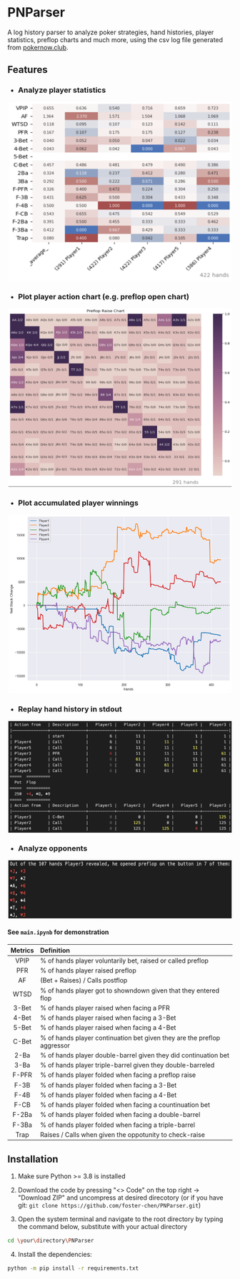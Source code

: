 # PNParser

A log history parser to analyze poker strategies, hand histories, player statistics, preflop charts and much more, using the csv log file generated from [pokernow.club](https://pokernow.club/).

## Features

- ### Analyze player statistics
<p align="center">
  <img src="resources/player_statistics.png" alt= “” width=500 height=400>
</p>

- ### Plot player action chart (e.g. preflop open chart)
<p align="center">
  <img src="resources/opening_hands_chart.png" alt= “” width=500 height=400>
</p>

- ### Plot accumulated player winnings
<p align="center">
  <img src="resources/accumulated_winnings.png" alt= “” width=500 height=400>
</p>

- ### Replay hand history in stdout
<p align="center">
  <img src="resources/hand_history.png" alt= “” width=500 height=250>
</p>

- ### Analyze opponents
<p align="center">
  <img src="resources/analyze_opponents.png" alt= “” width=500 height=130>
</p>

#### See `main.ipynb` for demonstration

| **Metrics** | **Definition** |
| :--: | :-- |
| VPIP | % of hands player voluntarily bet, raised or called preflop |
| PFR | % of hands player raised preflop |
| AF | (Bet + Raises) / Calls postflop |
| WTSD | % of hands player got to showndown given that they entered flop |
| 3-Bet | % of hands player raised when facing a PFR |
| 4-Bet | % of hands player raised when facing a 3-Bet |
| 5-Bet | % of hands player raised when facing a 4-Bet |
| C-Bet | % of hands player continuation bet given they are the preflop aggressor |
| 2-Ba | % of hands player double-barrel given they did continuation bet |
| 3-Ba | % of hands player triple-barrel given they double-barreled |
| F-PFR | % of hands player folded when facing a preflop raise |
| F-3B | % of hands player folded when facing a 3-Bet |
| F-4B | % of hands player folded when facing a 4-Bet |
| F-CB | % of hands player folded when facing a countinuation bet |
| F-2Ba| % of hands player folded when facing a double-barrel |
| F-3Ba | % of hands player folded when facing a triple-barrel |
| Trap | Raises / Calls when given the oppotunity to check-raise |

## Installation

1. Make sure Python >= 3.8 is installed

2. Download the code by pressing "<> Code" on the top right -> "Download ZIP" and uncompress at desired direcotory (or if you have git: `git clone https://github.com/foster-chen/PNParser.git`)

3. Open the system terminal and navigate to the root directory by typing the command below, substitute with your actual directory
```bash
cd \your\directory\PNParser
```

4. Install the dependencies:
```bash
python -m pip install -r requirements.txt
```

